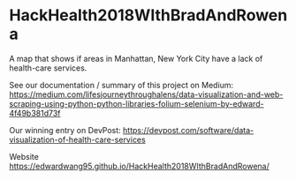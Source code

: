 # HackHealth2018WIthBradAndRowena

A map that shows if areas in Manhattan, New York City have a lack of health-care services.

See our documentation / summary of this project on Medium: 
https://medium.com/lifesjourneythroughalens/data-visualization-and-web-scraping-using-python-python-libraries-folium-selenium-by-edward-4f49b381d73f

Our winning entry on DevPost:
https://devpost.com/software/data-visualization-of-health-care-services

Website 
https://edwardwang95.github.io/HackHealth2018WIthBradAndRowena/
